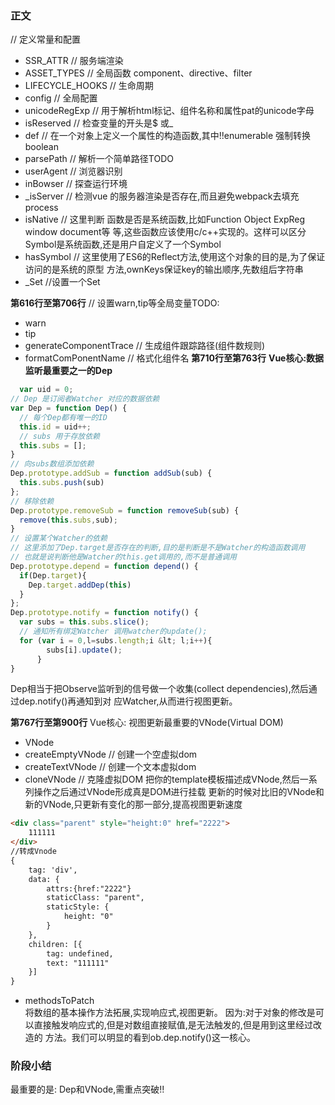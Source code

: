 ### 正文
// 定义常量和配置
  * SSR_ATTR // 服务端渲染
  * ASSET_TYPES // 全局函数 component、directive、filter
  * LIFECYCLE_HOOKS // 生命周期 
  * config // 全局配置
  * unicodeRegExp // 用于解析html标记、组件名称和属性pat的unicode字母
  * isReserved // 检查变量的开头是$ 或_
  * def // 在一个对象上定义一个属性的构造函数,其中!!enumerable 强制转换boolean
  * parsePath // 解析一个简单路径TODO
  * userAgent // 浏览器识别
  * inBowser  // 探查运行环境
  * _isServer // 检测vue 的服务器渲染是否存在,而且避免webpack去填充process
  * isNative // 这里判断 函数是否是系统函数,比如Function Object ExpReg window document等
  等,这些函数应该使用c/c++实现的。这样可以区分Symbol是系统函数,还是用户自定义了一个Symbol
  * hasSymbol // 这里使用了ES6的Reflect方法,使用这个对象的目的是,为了保证访问的是系统的原型
  方法,ownKeys保证key的输出顺序,先数组后字符串
  * _Set //设置一个Set
  
**第616行至第706行**
// 设置warn,tip等全局变量TODO:
  * warn
  * tip
  * generateComponentTrace // 生成组件跟踪路径(组件数规则)
  * formatComPonentName // 格式化组件名
**第710行至第763行**
  **Vue核心:数据监听最重要之一的Dep**
```javascript
  var uid = 0;
// Dep 是订阅者Watcher 对应的数据依赖
var Dep = function Dep() {
  // 每个Dep都有唯一的ID
  this.id = uid++;
  // subs 用于存放依赖
  this.subs = [];
}
// 向subs数组添加依赖
Dep.prototype.addSub = function addSub(sub) {
  this.subs.push(sub)
};
// 移除依赖
Dep.prototype.removeSub = function removeSub(sub) {
  remove(this.subs,sub);
}
// 设置某个Watcher的依赖
// 这里添加了Dep.target是否存在的判断,目的是判断是不是Watcher的构造函数调用
// 也就是说判断他是Watcher的this.get调用的,而不是普通调用
Dep.prototype.depend = function depend() {
  if(Dep.target){
    Dep.target.addDep(this)
  }
};
Dep.prototype.notify = function notify() {
  var subs = this.subs.slice();
  // 通知所有绑定Watcher 调用watcher的update();
  for (var i = 0,l=subs.length;i &lt; l;i++){
        subs[i].update();
      } 
}
```
Dep相当于把Observe监听到的信号做一个收集(collect dependencies),然后通过dep.notify()再通知到对
应Watcher,从而进行视图更新。

**第767行至第900行**
Vue核心: 视图更新最重要的VNode(Virtual DOM)
  * VNode
  * createEmptyVNode  // 创建一个空虚拟dom
  * createTextVNode   // 创建一个文本虚拟dom
  * cloneVNode        // 克隆虚拟DOM
把你的template模板描述成VNode,然后一系列操作之后通过VNode形成真是DOM进行挂载
更新的时候对比旧的VNode和新的VNode,只更新有变化的那一部分,提高视图更新速度
```html
<div class="parent" style="height:0" href="2222">
    111111
</div>
//转成Vnode
{    
    tag: 'div',    
    data: {        
        attrs:{href:"2222"}
        staticClass: "parent",        
        staticStyle: {            
            height: "0"
        }
    },    
    children: [{        
        tag: undefined,        
        text: "111111"
    }]
}
```
  * methodsToPatch  
  将数组的基本操作方法拓展,实现响应式,视图更新。
  因为:对于对象的修改是可以直接触发响应式的,但是对数组直接赋值,是无法触发的,但是用到这里经过改造的
  方法。我们可以明显的看到ob.dep.notify()这一核心。
### 阶段小结
最重要的是: Dep和VNode,需重点突破!!

